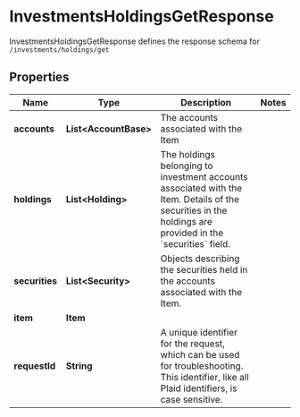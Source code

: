 

# InvestmentsHoldingsGetResponse

InvestmentsHoldingsGetResponse defines the response schema for `/investments/holdings/get`

## Properties

| Name | Type | Description | Notes |
|------------ | ------------- | ------------- | -------------|
|**accounts** | **List&lt;AccountBase&gt;** | The accounts associated with the Item |  |
|**holdings** | **List&lt;Holding&gt;** | The holdings belonging to investment accounts associated with the Item. Details of the securities in the holdings are provided in the &#x60;securities&#x60; field.  |  |
|**securities** | **List&lt;Security&gt;** | Objects describing the securities held in the accounts associated with the Item.  |  |
|**item** | **Item** |  |  |
|**requestId** | **String** | A unique identifier for the request, which can be used for troubleshooting. This identifier, like all Plaid identifiers, is case sensitive. |  |



